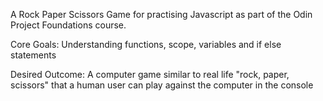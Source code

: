 A Rock Paper Scissors Game for practising Javascript as part of the Odin Project Foundations course.

Core Goals: Understanding functions, scope, variables and if else statements

Desired Outcome: A computer game similar to real life "rock, paper, scissors" that a human user can play against the computer in the console
